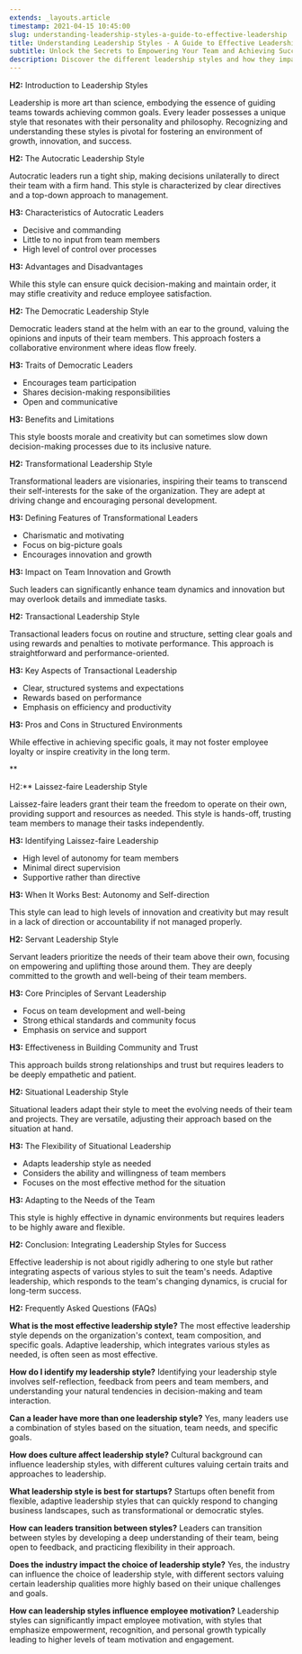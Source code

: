 ```yaml
---
extends: _layouts.article
timestamp: 2021-04-15 10:45:00
slug: understanding-leadership-styles-a-guide-to-effective-leadership
title: Understanding Leadership Styles - A Guide to Effective Leadership
subtitle: Unlock the Secrets to Empowering Your Team and Achieving Success
description: Discover the different leadership styles and how they impact team dynamics and organizational success. Explore our comprehensive guide to find the best leadership approach for you.
---
```

**H2:** Introduction to Leadership Styles

Leadership is more art than science, embodying the essence of guiding teams towards achieving common goals. Every leader possesses a unique style that resonates with their personality and philosophy. Recognizing and understanding these styles is pivotal for fostering an environment of growth, innovation, and success.

**H2:** The Autocratic Leadership Style

Autocratic leaders run a tight ship, making decisions unilaterally to direct their team with a firm hand. This style is characterized by clear directives and a top-down approach to management.

**H3:** Characteristics of Autocratic Leaders

- Decisive and commanding
- Little to no input from team members
- High level of control over processes

**H3:** Advantages and Disadvantages

While this style can ensure quick decision-making and maintain order, it may stifle creativity and reduce employee satisfaction.

**H2:** The Democratic Leadership Style

Democratic leaders stand at the helm with an ear to the ground, valuing the opinions and inputs of their team members. This approach fosters a collaborative environment where ideas flow freely.

**H3:** Traits of Democratic Leaders

- Encourages team participation
- Shares decision-making responsibilities
- Open and communicative

**H3:** Benefits and Limitations

This style boosts morale and creativity but can sometimes slow down decision-making processes due to its inclusive nature.

**H2:** Transformational Leadership Style

Transformational leaders are visionaries, inspiring their teams to transcend their self-interests for the sake of the organization. They are adept at driving change and encouraging personal development.

**H3:** Defining Features of Transformational Leaders

- Charismatic and motivating
- Focus on big-picture goals
- Encourages innovation and growth

**H3:** Impact on Team Innovation and Growth

Such leaders can significantly enhance team dynamics and innovation but may overlook details and immediate tasks.

**H2:** Transactional Leadership Style

Transactional leaders focus on routine and structure, setting clear goals and using rewards and penalties to motivate performance. This approach is straightforward and performance-oriented.

**H3:** Key Aspects of Transactional Leadership

- Clear, structured systems and expectations
- Rewards based on performance
- Emphasis on efficiency and productivity

**H3:** Pros and Cons in Structured Environments

While effective in achieving specific goals, it may not foster employee loyalty or inspire creativity in the long term.

**

H2:** Laissez-faire Leadership Style

Laissez-faire leaders grant their team the freedom to operate on their own, providing support and resources as needed. This style is hands-off, trusting team members to manage their tasks independently.

**H3:** Identifying Laissez-faire Leadership

- High level of autonomy for team members
- Minimal direct supervision
- Supportive rather than directive

**H3:** When It Works Best: Autonomy and Self-direction

This style can lead to high levels of innovation and creativity but may result in a lack of direction or accountability if not managed properly.

**H2:** Servant Leadership Style

Servant leaders prioritize the needs of their team above their own, focusing on empowering and uplifting those around them. They are deeply committed to the growth and well-being of their team members.

**H3:** Core Principles of Servant Leadership

- Focus on team development and well-being
- Strong ethical standards and community focus
- Emphasis on service and support

**H3:** Effectiveness in Building Community and Trust

This approach builds strong relationships and trust but requires leaders to be deeply empathetic and patient.

**H2:** Situational Leadership Style

Situational leaders adapt their style to meet the evolving needs of their team and projects. They are versatile, adjusting their approach based on the situation at hand.

**H3:** The Flexibility of Situational Leadership

- Adapts leadership style as needed
- Considers the ability and willingness of team members
- Focuses on the most effective method for the situation

**H3:** Adapting to the Needs of the Team

This style is highly effective in dynamic environments but requires leaders to be highly aware and flexible.

**H2:** Conclusion: Integrating Leadership Styles for Success

Effective leadership is not about rigidly adhering to one style but rather integrating aspects of various styles to suit the team's needs. Adaptive leadership, which responds to the team's changing dynamics, is crucial for long-term success.

**H2:** Frequently Asked Questions (FAQs)

**What is the most effective leadership style?**
The most effective leadership style depends on the organization's context, team composition, and specific goals. Adaptive leadership, which integrates various styles as needed, is often seen as most effective.

**How do I identify my leadership style?**
Identifying your leadership style involves self-reflection, feedback from peers and team members, and understanding your natural tendencies in decision-making and team interaction.

**Can a leader have more than one leadership style?**
Yes, many leaders use a combination of styles based on the situation, team needs, and specific goals.

**How does culture affect leadership style?**
Cultural background can influence leadership styles, with different cultures valuing certain traits and approaches to leadership.

**What leadership style is best for startups?**
Startups often benefit from flexible, adaptive leadership styles that can quickly respond to changing business landscapes, such as transformational or democratic styles.

**How can leaders transition between styles?**
Leaders can transition between styles by developing a deep understanding of their team, being open to feedback, and practicing flexibility in their approach.

**Does the industry impact the choice of leadership style?**
Yes, the industry can influence the choice of leadership style, with different sectors valuing certain leadership qualities more highly based on their unique challenges and goals.

**How can leadership styles influence employee motivation?**
Leadership styles can significantly impact employee motivation, with styles that emphasize empowerment, recognition, and personal growth typically leading to higher levels of team motivation and engagement.
